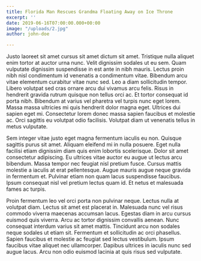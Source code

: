 ```yaml
---
title: Florida Man Rescues Grandma Floating Away on Ice Throne
excerpt: ''
date: 2019-06-16T07:00:00.000+00:00
image: "/uploads/2.jpg"
author: john-doe

---
```

Justo laoreet sit amet cursus sit amet dictum sit amet. Tristique nulla aliquet enim tortor at auctor urna nunc. Velit dignissim sodales ut eu sem. Quam vulputate dignissim suspendisse in est ante in nibh mauris. Lectus proin nibh nisl condimentum id venenatis a condimentum vitae. Bibendum arcu vitae elementum curabitur vitae nunc sed. Leo a diam sollicitudin tempor. Libero volutpat sed cras ornare arcu dui vivamus arcu felis. Risus in hendrerit gravida rutrum quisque non tellus orci ac. Et tortor consequat id porta nibh. Bibendum at varius vel pharetra vel turpis nunc eget lorem. Massa massa ultricies mi quis hendrerit dolor magna eget. Ultrices dui sapien eget mi. Consectetur lorem donec massa sapien faucibus et molestie ac. Orci sagittis eu volutpat odio facilisis. Volutpat diam ut venenatis tellus in metus vulputate.

Sem integer vitae justo eget magna fermentum iaculis eu non. Quisque sagittis purus sit amet. Aliquam eleifend mi in nulla posuere. Eget nulla facilisi etiam dignissim diam quis enim lobortis scelerisque. Dolor sit amet consectetur adipiscing. Eu ultrices vitae auctor eu augue ut lectus arcu bibendum. Massa tempor nec feugiat nisl pretium fusce. Cursus mattis molestie a iaculis at erat pellentesque. Augue mauris augue neque gravida in fermentum et. Pulvinar etiam non quam lacus suspendisse faucibus. Ipsum consequat nisl vel pretium lectus quam id. Et netus et malesuada fames ac turpis.

Proin fermentum leo vel orci porta non pulvinar neque. Lectus nulla at volutpat diam. Lectus sit amet est placerat in. Malesuada nunc vel risus commodo viverra maecenas accumsan lacus. Egestas diam in arcu cursus euismod quis viverra. Arcu ac tortor dignissim convallis aenean. Nunc consequat interdum varius sit amet mattis. Tincidunt arcu non sodales neque sodales ut etiam sit. Fermentum et sollicitudin ac orci phasellus. Sapien faucibus et molestie ac feugiat sed lectus vestibulum. Ipsum faucibus vitae aliquet nec ullamcorper. Dapibus ultrices in iaculis nunc sed augue lacus. Arcu non odio euismod lacinia at quis risus sed vulputate.